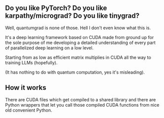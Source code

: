 ## Do you like PyTorch? Do you like karpathy/micrograd? Do you like tinygrad?
Well, quantumgrad is none of those. Hell I don't even know what this is.

It's a deep learning framework based on CUDA made from ground up for the sole purpose of me developing a detailed understanding of every part of parallelized deep learning on a low level.

Starting from as low as efficient matrix multiplies in CUDA all the way to training LLMs (hopefully).

(It has nothing to do with quantum computation, yes it's misleading).

## How it works
There are CUDA files which get compiled to a shared library and there are Python wrappers that let you call those compiled CUDA functions from nice old convenient Python.
